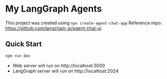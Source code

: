 # My LangGraph Agents

This project was created using `npx create-agent-chat-app`
Reference repo: https://github.com/langchain-ai/agent-chat-ui

## Quick Start

```bash
npm run dev
```

- Web server will run on http://localhost:3000
- LangGraph server will run on http://localhost:2024
